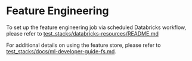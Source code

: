 # Feature Engineering
To set up the feature engineering job via scheduled Databricks workflow, please refer to [test_stacks/databricks-resources/README.md](../databricks-resources/README.md)

For additional details on using the feature store, please refer to [test_stacks/docs/ml-developer-guide-fs.md](../../docs/ml-developer-guide-fs.md).